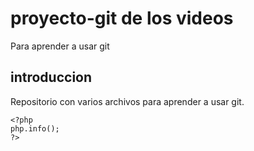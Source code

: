 # proyecto-git de los videos
Para aprender a usar git

## introduccion 
Repositorio con varios archivos para aprender a usar git.

```
<?php
php.info();
?>
```
